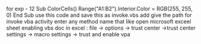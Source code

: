 for exp - 12 
Sub ColorCells()
    Range("A1:B2").Interior.Color = RGB(255, 255, 0)
End Sub
use this code and save this as invoke.vbs 
add give the path for invoke vba activity
enter any method name that like 
open microsoft exceel sheet
enabling vbs doc in excel :
file -> options -> trust center ->trust center settings -> macro settings -> trust and enable vpa
